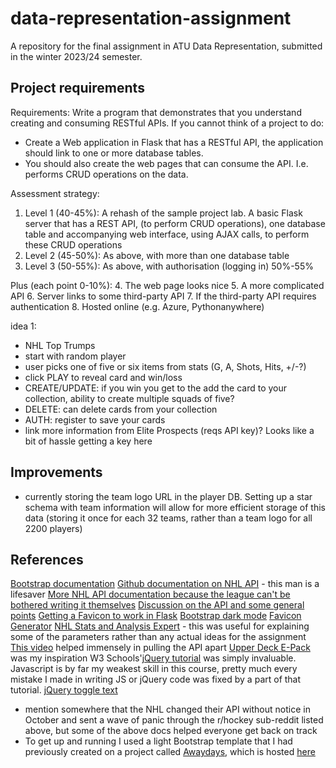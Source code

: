 # data-representation-assignment

A repository for the final assignment in ATU Data Representation, submitted in the winter 2023/24 semester.

## Project requirements

Requirements:
Write a program that demonstrates that you understand creating and consuming RESTful APIs.
If you cannot think of a project to do:

- Create a Web application in Flask that has a RESTful API, the application should link to one or more database tables.
- You should also create the web pages that can consume the API. I.e. performs CRUD operations on the data.

Assessment strategy:

1. Level 1 (40-45%): A rehash of the sample project lab. A basic Flask server that has a REST API, (to perform CRUD operations), one database table and accompanying web interface, using AJAX calls, to perform these CRUD operations
2. Level 2 (45-50%): As above, with more than one database table
3. Level 3 (50-55%): As above, with authorisation (logging in) 50%-55%

Plus (each point 0-10%):
4. The web page looks nice
5. A more complicated API
6. Server links to some third-party API
7. If the third-party API requires authentication
8. Hosted online (e.g. Azure, Pythonanywhere)

idea 1:

- NHL Top Trumps
- start with random player
- user picks one of five or six items from stats (G, A, Shots, Hits, +/-?)
- click PLAY to reveal card and win/loss
- CREATE/UPDATE: if you win you get to the add the card to your collection, ability to create multiple squads of five?
- DELETE: can delete cards from your collection
- AUTH: register to save your cards
- link more information from Elite Prospects (reqs API key)? Looks like a bit of hassle getting a key here

## Improvements
- currently storing the team logo URL in the player DB. Setting up a star schema with team information will allow for more efficient storage of this data (storing it once for each 32 teams, rather than a team logo for all 2200 players)

## References

[Bootstrap documentation](https://getbootstrap.com/docs/4.1/getting-started/introduction/)
[Github documentation on NHL API](https://github.com/Zmalski/NHL-API-Reference) - this man is a lifesaver
[More NHL API documentation because the league can't be bothered writing it themselves](https://gitlab.com/dword4/nhlapi/-/blob/master/new-api.md)
[Discussion on the API and some general points](https://www.reddit.com/r/hockey/comments/17qu8by/nhl_api_down_looking_for_alternatives_software/?rdt=40503)
[Getting a Favicon to work in Flask](https://flask.palletsprojects.com/en/1.1.x/patterns/favicon/)
[Bootstrap dark mode](https://getbootstrap.com/docs/5.3/customize/color-modes/)
[Favicon Generator](https://favicon.io/favicon-converter/)
[NHL Stats and Analysis Expert](https://github.com/bloodlinealpha/NHL-Stats-and-Analysis-Expert/blob/main/nhlAPI.json) - this was useful for explaining some of the parameters rather than any actual ideas for the assignment
[This video](https://www.youtube.com/watch?v=wjo68W2qkqw) helped immensely in pulling the API apart
[Upper Deck E-Pack](https://www.upperdeckepack.com/) was my inspiration
W3 Schools'[jQuery tutorial](https://www.w3schools.com/jquery/default.asp) was simply invaluable. Javascript is by far my weakest skill in this course, pretty much every mistake I made in writing JS or jQuery code was fixed by a part of that tutorial.
[jQuery toggle text](https://www.w3schools.com/howto/howto_js_toggle_text.asp)

- mention somewhere that the NHL changed their API without notice in October and sent a wave of panic through the r/hockey sub-reddit listed above, but some of the above docs helped everyone get back on track
- To get up and running I used a light Bootstrap template that I had previously created on a project called [Awaydays](https://github.com/kiehozero/away-day), which is hosted [here](https://kiehozero.github.io/away-day/index.html)